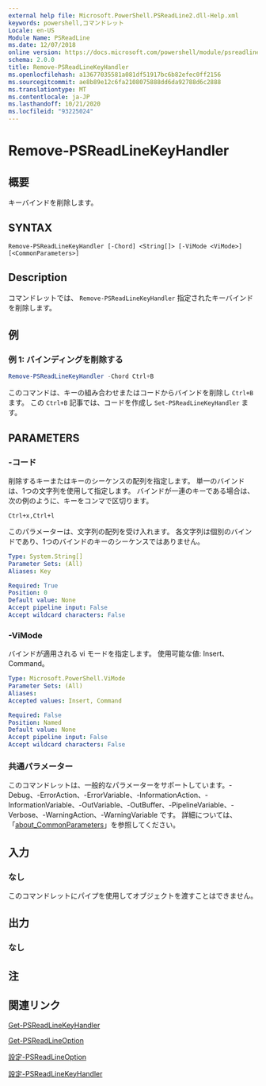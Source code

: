 ```yaml
---
external help file: Microsoft.PowerShell.PSReadLine2.dll-Help.xml
keywords: powershell,コマンドレット
Locale: en-US
Module Name: PSReadLine
ms.date: 12/07/2018
online version: https://docs.microsoft.com/powershell/module/psreadline/remove-psreadlinekeyhandler?view=powershell-7.1&WT.mc_id=ps-gethelp
schema: 2.0.0
title: Remove-PSReadLineKeyHandler
ms.openlocfilehash: a13677035581a081df51917bc6b82efec0ff2156
ms.sourcegitcommit: ae8b89e12c6fa2108075888dd6da92788d6c2888
ms.translationtype: MT
ms.contentlocale: ja-JP
ms.lasthandoff: 10/21/2020
ms.locfileid: "93225024"
---
```

# Remove-PSReadLineKeyHandler

## 概要
キーバインドを削除します。

## SYNTAX

```
Remove-PSReadLineKeyHandler [-Chord] <String[]> [-ViMode <ViMode>] [<CommonParameters>]
```

## Description

コマンドレットでは、 `Remove-PSReadLineKeyHandler` 指定されたキーバインドを削除します。

## 例

### 例 1: バインディングを削除する

```powershell
Remove-PSReadLineKeyHandler -Chord Ctrl+B
```

このコマンドは、キーの組み合わせまたはコードからバインドを削除し `Ctrl+B` ます。 この `Ctrl+B` 記事では、コードを作成し `Set-PSReadLineKeyHandler` ます。

## PARAMETERS

### -コード

削除するキーまたはキーのシーケンスの配列を指定します。 単一のバインドは、1つの文字列を使用して指定します。 バインドが一連のキーである場合は、次の例のように、キーをコンマで区切ります。

`Ctrl+x,Ctrl+l`

このパラメーターは、文字列の配列を受け入れます。 各文字列は個別のバインドであり、1つのバインドのキーのシーケンスではありません。

```yaml
Type: System.String[]
Parameter Sets: (All)
Aliases: Key

Required: True
Position: 0
Default value: None
Accept pipeline input: False
Accept wildcard characters: False
```

### -ViMode

バインドが適用される vi モードを指定します。 使用可能な値: Insert、Command。

```yaml
Type: Microsoft.PowerShell.ViMode
Parameter Sets: (All)
Aliases:
Accepted values: Insert, Command

Required: False
Position: Named
Default value: None
Accept pipeline input: False
Accept wildcard characters: False
```

### 共通パラメーター

このコマンドレットは、一般的なパラメーターをサポートしています。-Debug、-ErrorAction、-ErrorVariable、-InformationAction、-InformationVariable、-OutVariable、-OutBuffer、-PipelineVariable、-Verbose、-WarningAction、-WarningVariable です。 詳細については、「[about_CommonParameters](http://go.microsoft.com/fwlink/?LinkID=113216)」を参照してください。

## 入力

### なし

このコマンドレットにパイプを使用してオブジェクトを渡すことはできません。

## 出力

### なし

## 注

## 関連リンク

[Get-PSReadLineKeyHandler](Get-PSReadLineKeyHandler.md)

[Get-PSReadLineOption](Get-PSReadLineOption.md)

[設定-PSReadLineOption](Set-PSReadLineOption.md)

[設定-PSReadLineKeyHandler](Set-PSReadLineKeyHandler.md)

